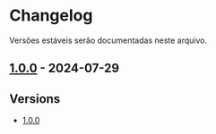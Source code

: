 # Changelog

Versões estáveis ​​serão documentadas neste arquivo.

## [1.0.0](https://github.com/LucasLixo/Player-Hub/releases/tag/1.0.0) - 2024-07-29

## Versions

- [1.0.0](https://github.com/LucasLixo/Player-Hub/releases/tag/1.0.0)
